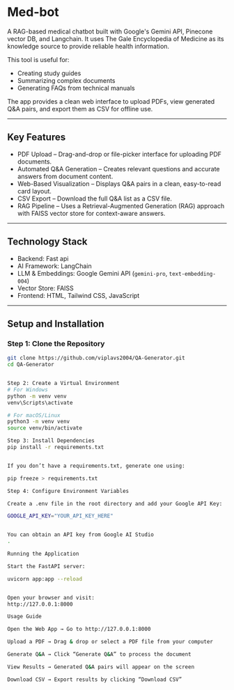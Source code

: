 # Med-bot
A RAG-based medical chatbot built with Google's Gemini API, Pinecone vector DB, and Langchain. It uses The Gale Encyclopedia of Medicine as its knowledge source to provide reliable health information.


This tool is useful for:
- Creating study guides  
- Summarizing complex documents  
- Generating FAQs from technical manuals  

The app provides a clean web interface to upload PDFs, view generated Q&A pairs, and export them as CSV for offline use.  

---

## Key Features
- PDF Upload – Drag-and-drop or file-picker interface for uploading PDF documents.  
- Automated Q&A Generation – Creates relevant questions and accurate answers from document content.  
- Web-Based Visualization – Displays Q&A pairs in a clean, easy-to-read card layout.  
- CSV Export – Download the full Q&A list as a CSV file.  
- RAG Pipeline – Uses a Retrieval-Augmented Generation (RAG) approach with FAISS vector store for context-aware answers.  

---

## Technology Stack
- Backend: Fast api 
- AI Framework: LangChain  
- LLM & Embeddings: Google Gemini API (`gemini-pro`, `text-embedding-004`)  
- Vector Store: FAISS  
- Frontend: HTML, Tailwind CSS, JavaScript  

---

## Setup and Installation

### Step 1: Clone the Repository
```bash
git clone https://github.com/viplavs2004/QA-Generator.git
cd QA-Generator


Step 2: Create a Virtual Environment
# For Windows
python -m venv venv
venv\Scripts\activate

# For macOS/Linux
python3 -m venv venv
source venv/bin/activate

Step 3: Install Dependencies
pip install -r requirements.txt


If you don’t have a requirements.txt, generate one using:

pip freeze > requirements.txt

Step 4: Configure Environment Variables

Create a .env file in the root directory and add your Google API Key:

GOOGLE_API_KEY="YOUR_API_KEY_HERE"


You can obtain an API key from Google AI Studio
.

Running the Application

Start the FastAPI server:

uvicorn app:app --reload


Open your browser and visit:
http://127.0.0.1:8000

Usage Guide

Open the Web App → Go to http://127.0.0.1:8000

Upload a PDF → Drag & drop or select a PDF file from your computer

Generate Q&A → Click “Generate Q&A” to process the document

View Results → Generated Q&A pairs will appear on the screen

Download CSV → Export results by clicking “Download CSV”